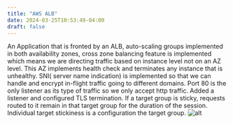 ```yaml
---
title: "AWS ALB"
date: 2024-03-25T10:53:49-04:00
draft: false
---
```

An Application that is fronted by an ALB, auto-scaling groups implemented in both availability zones, cross zone balancing feature is implemented which means we are directing traffic based on instance level not on an AZ level. This AZ implements health check and terminates any instance that is unhealthy. SNI( server name indication) is implemented so that we can handle and encrypt in-flight traffic going to different domains. Port 80 is the only listener as its type of traffic so we only accept http traffic. Added a listener and configured TLS termination. If a target group is sticky, requests routed to it remain in that target group for the duration of the session. Individual target stickiness is a configuration the target group.
![alt](ALB.png)
